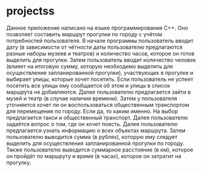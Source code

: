 # projectss

Данное приложение написано на языке программирования C++. Оно позволяет составить маршрут прогулки по городу с учётом потребностей пользователя. В начале программы пользователь вводит дату (в зависимости от чётности даты пользователю предлагаются разные наборы музеев и театров) и количество часов, которое он готов выделить для прогулки. Затем пользователь вводит количество человек (влияет на итоговую сумму, которую необходимо выделить для осуществления запланированной прогулки), участвующих в прогулке и выбирает улицы, которые хочет посетить. Если пользователь не успеет посетить все улицы ему сообщается об этом и улицы в список маршрута не добавляются. Далее пользователю предлагается зайти в музей и театр (в случае наличия времени). Затем у пользователя уточняется хочет ли он воспользоваться общественным транспортом для перемещения по городу. Если да, то каким именно. На выбор предлагается такси и общественный транспорт. Далее пользователю задаётся вопрос о том, где он хочет поесть. Далее пользователю предлагается узнать информацию о всех объектах маршрута. Затем пользователю выводится сумма (в рублях), которую ему следует выделить для осуществления запланированной прогулки по городу. Также пользователю выводится суммарное расстояние (в км), которое он пройдёт по маршруту и время (в часах), которое он затратит на прогулку.
